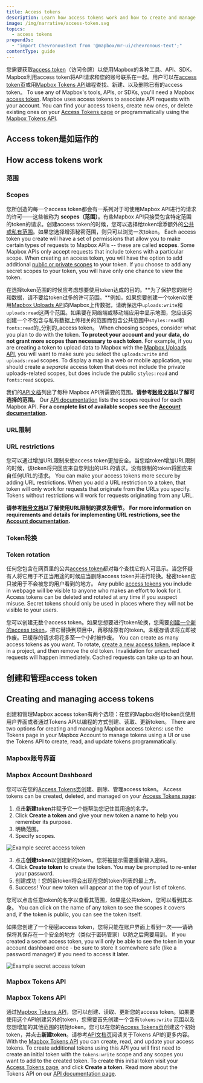```yaml
---
title: Access tokens
description: Learn how access tokens work and how to create and manage your access tokens.
image: /img/narrative/access-token.svg
topics:
  - access tokens
prependJs:
  - "import ChevronousText from '@mapbox/mr-ui/chevronous-text';"
contentType: guide
---
```

您需要获取[access token](/help/glossary/access-token)（访问令牌）以使用Mapbox的各种工具、API、SDK。Mapbox利用access token将API请求和您的账号联系在一起。用户可以在[access token页](https://account.mapbox.com/access-tokens)或用[Mapbox Tokens API](https://docs.mapbox.com/api/accounts/#tokens)编程查找、新建、以及删除已有的access token。
To use any of Mapbox's tools, APIs, or SDKs, you'll need a Mapbox [access token](/help/glossary/access-token). Mapbox uses access tokens to associate API requests with your account. You can find your access tokens, create new ones, or delete existing ones on your [Access Tokens page](https://account.mapbox.com/access-tokens)  or programmatically using the [Mapbox Tokens API](https://docs.mapbox.com/api/accounts/#tokens).

## Access token是如运作的
## How access tokens work

### 范围
### Scopes

您所创造的每一个access token都会有一系列对于可使用Mapbox API进行的请求的许可——这些被称为 **scopes（范围）**。有些Mapbox API只接受包含特定范围的token的请求。创建access token的时候，您可以选择给token增添额外的[公共或私有范围](/help/glossary/access-token)。如果您选择增添秘密范围，则只可以浏览一次token。
Each access token you create will have a set of permissions that allow you to make certain types of requests to Mapbox APIs -- these are called **scopes**. Some Mapbox APIs only accept requests that include tokens with a particular scope. When creating an access token, you will have the option to add additional [public or private scopes](/help/glossary/access-token) to your token. If you choose to add any secret scopes to your token, you will have only one chance to view the token.

在选择token范围的时候应考虑想要使用token达成的目的。**为了保护您的账号和数据，请不要给token过多的许可范围。**例如，如果您要创建一个token以使用[Mapbox Uploads API](https://docs.mapbox.com/api/maps/#uploads)向Mapbox上传数据，请确保选中`uploads:write`和`uploads:read`这两个范围。如果要在网络端或移动端应用中显示地图，您应该另创建一个不包含与私有数据上传相关的范围而包含公共范围中`styles:read`和`fonts:read`的_分别的_access token。
When choosing scopes, consider what you plan to do with the token. **To protect your account and your data, do not grant more scopes than necessary to each token**. For example, if you are creating a token to upload data to Mapbox with the [Mapbox Uploads API](https://docs.mapbox.com/api/maps/#uploads), you will want to make sure you select the `uploads:write` and `uploads:read` scopes. To display a map in a web or mobile application, you should create a _separate_ access token that does not include the private uploads-related scopes, but does include the public `styles:read` and `fonts:read` scopes.

我们的[API文档](https://docs.mapbox.com/api/)列出了每种 Mapbox API所需要的范围。**请参考[账号文档](/help/account/tokens/)以了解可选择的范围。**
Our [API documentation](https://docs.mapbox.com/api/) lists the scopes required for each Mapbox API. **For a complete list of available scopes see the [Account documentation](/help/account/tokens/).**


### URL限制
### URL restrictions

您可以通过增加URL限制来使access token更加安全。当您给token增加URL限制的时候，该token将只回应来自您列出的URL的请求。没有限制的token将回应来自任何URL的请求。
You can make your access tokens more secure by adding URL restrictions. When you add a URL restriction to a token, that token will only work for requests that originate from the URLs you specify. Tokens without restrictions will work for requests originating from any URL.

**请参考[账号文档](/help/account/tokens/)以了解使用URL限制的要求及细节。**
**For more information on requirements and details for implementing URL restrictions, see the [Account documentation](/help/account/tokens/).**


### Token轮换
### Token rotation

任何您包含在网页里的公共[access token](/help/glossary/access-token)都对每个查找它的人可显示。当您怀疑有人将它用于不正当用途的时候应当删除access token并进行轮换。秘密token应只被用于不会被您的用户看到的地方。
Any public [access tokens](/help/glossary/access-token) you include in webpage will be visible to anyone who makes an effort to look for it. Access tokens can be deleted and rotated at any time if you suspect misuse. Secret tokens should only be used in places where they will not be visible to your users.

您可以创建无数个access token。如果您想要进行token轮换，您需要[创建一个新的access token](#creating-and-managing-access-tokens)，把它替换到项目中，再移除原有的token。未缓存请求将立即被作废。已缓存的请求将花多至一个小时被作废。
You can create as many access tokens as you want. To rotate, [create a new access token](#creating-and-managing-access-tokens), replace it in a project, and then remove the old token. Invalidation for uncached requests will happen immediately. Cached requests can take up to an hour.


## 创建和管理access token
## Creating and managing access tokens

创建和管理Mapbox access token有两个选项：在您的Mapbox账号token页使用用户界面或者通过Tokens API以编程的方式创建、读取、更新token。
There are two options for creating and managing Mapbox access tokens: use the Tokens page in your Mapbox Account to manage tokens using a UI or use the Tokens API to create, read, and update tokens programmatically.  

### Mapbox账号界面
### Mapbox Account Dashboard

您可以在您的[Access Tokens页](https://account.mapbox.com/access-tokens)创建、删除、管理access token。
Access tokens can be created, deleted, and managed on your [Access Tokens page](https://account.mapbox.com/access-tokens):

1. 点击**新建token**并赋予它一个能帮助您记住其用途的名字。
1. Click **Create a token** and give your new token a name to help you remember its purpose.
2. 明确范围。
2. Specify scopes.

![Example secret access token](/help/img/account/access-token-scopes.png)

3. 点击**创建token**以创建新的token。您将被提示需要重新输入密码。
3. Click **Create token** to create the token. You may be prompted to re-enter your password.
4. 创建成功！您的新token将会出现在您的token列表的最上方。
4. Success! Your new token will appear at the top of your list of tokens.

您可以点击任意token的名字以查看其范围，如果是公共token，您可以看到其本身。
You can click on the name of any token to see the scopes it covers and, if the token is public, you can see the token itself.

如果您创建了一个秘密access token，您将只能在账户界面上看到一次——请确保将其保存在一个安全的地方（类似于密码管家）以防之后需要用到。
If you created a secret access token, you will only be able to see the token in your account dashboard once - be sure to store it somewhere safe (like a password manager) if you need to access it later.

![Example secret access token](/help/img/account/example-access-token.png)


### Mapbox Tokens API
### Mapbox Tokens API

通过[Mapbox Tokens API](https://docs.mapbox.com/api/accounts/#tokens)，您可以创建、读取、更新您的access token。如果要使用这个API创建另外的token，您需要首先创建一个含有`tokens:write` 范围以及您想增加的其他范围的初始token。您可以在您的[Access Tokens页](https://account.mapbox.com/access-tokens)创建这个初始token，并点击**新建token**。请参考[API文档页](https://docs.mapbox.com/api/)阅读关于Tokens API的更多内容。
With the [Mapbox Tokens API](https://docs.mapbox.com/api/accounts/#tokens) you can create, read, and update your access tokens. To create additional tokens using this API you will first need to create an initial token with the `tokens:write` scope and any scopes you want to add to the created token. To create this initial token visit your [Access Tokens page](https://account.mapbox.com/access-tokens), and click **Create a token**. Read more about the Tokens API on our [API documentation page](https://docs.mapbox.com/api/).
